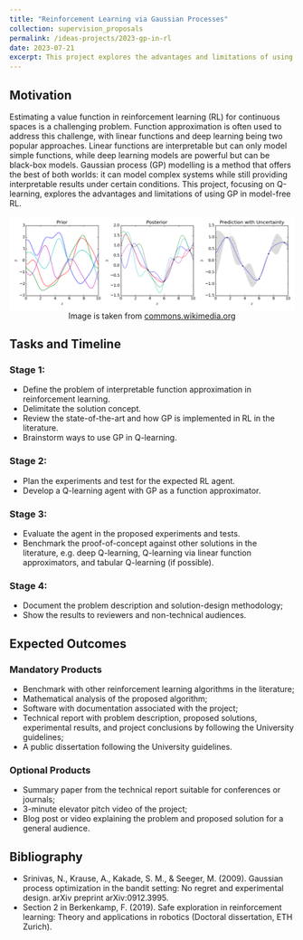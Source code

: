 ```yaml
---
title: "Reinforcement Learning via Gaussian Processes"
collection: supervision_proposals
permalink: /ideas-projects/2023-gp-in-rl
date: 2023-07-21
excerpt: This project explores the advantages and limitations of using Gaussian Process in model-free Reinforcement Learning , focusing on Q-learning.
---
```


## Motivation
Estimating a value function in reinforcement learning (RL) for continuous spaces is a challenging problem. Function approximation is often used to address this challenge, with linear functions and deep learning being two popular approaches. Linear functions are interpretable but can only model simple functions, while deep learning models are powerful but can be black-box models. Gaussian process (GP) modelling is a method that offers the best of both worlds: it can model complex systems while still providing interpretable results under certain conditions. This project, focusing on Q-learning, explores the advantages and limitations of using GP in model-free RL.

<div style="text-align: center;">
    <img src="/images/Gaussian_Process.png"
        alt="Gaussian Process."
        style="display: block; margin-left: auto; margin-right: auto;" />
    <figcaption>Image is taken from <a href="https://commons.wikimedia.org/wiki/File:Gaussian_Process_Regression.png">commons.wikimedia.org</a></figcaption>
</div>

## Tasks and Timeline

### Stage 1:
* Define the problem of interpretable function approximation in reinforcement learning.
* Delimitate the solution concept.
* Review the state-of-the-art and how GP is implemented in RL in the literature.
* Brainstorm ways to use GP in Q-learning.

### Stage 2:
* Plan the experiments and test for the expected RL agent.
* Develop a Q-learning agent with GP as a function approximator.

### Stage 3: 
* Evaluate the agent in the proposed experiments and tests.
* Benchmark the proof-of-concept against other solutions in the literature, e.g. deep Q-learning, Q-learning via linear function approximators, and tabular Q-learning (if possible).

### Stage 4: 
* Document the problem description and solution-design methodology;
* Show the results to reviewers and non-technical audiences.

## Expected Outcomes

### Mandatory Products
* Benchmark with other reinforcement learning algorithms in the literature;
* Mathematical analysis of the proposed algorithm;
* Software with documentation associated with the project;
* Technical report with problem description, proposed solutions, experimental results, and project conclusions by following the University guidelines;
* A public dissertation following the University guidelines.

### Optional Products
* Summary paper from the technical report suitable for conferences or journals;
* 3-minute elevator pitch video of the project;
* Blog post or video explaining the problem and proposed solution for a general audience.

## Bibliography
* Srinivas, N., Krause, A., Kakade, S. M., & Seeger, M. (2009). Gaussian process optimization in the bandit setting: No regret and experimental design. arXiv preprint arXiv:0912.3995.
* Section 2 in Berkenkamp, F. (2019). Safe exploration in reinforcement learning: Theory and applications in robotics (Doctoral dissertation, ETH Zurich).